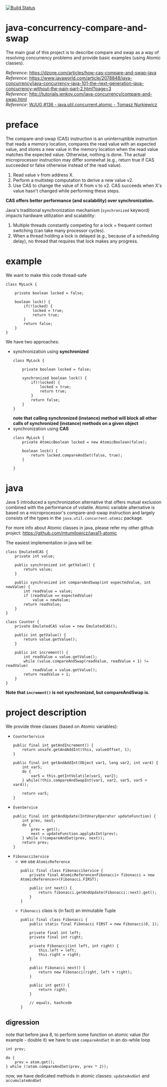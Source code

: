 [![Build Status](https://travis-ci.com/mtumilowicz/java-concurrency-compare-and-swap.svg?branch=master)](https://travis-ci.com/mtumilowicz/java-concurrency-compare-and-swap)

# java-concurrency-compare-and-swap
The main goal of this project is to describe compare and swap as a way
of resolving concurrency problems and provide basic examples 
(using Atomic classes).

_Reference_: https://dzone.com/articles/how-cas-compare-and-swap-java  
_Reference_: https://www.javaworld.com/article/2078848/java-concurrency/java-concurrency-java-101-the-next-generation-java-concurrency-without-the-pain-part-2.html?page=3  
_Reference_: http://tutorials.jenkov.com/java-concurrency/compare-and-swap.html  
_Reference_: [WJUG #136 - java.util.concurrent.atomic - Tomasz Nurkiewicz](https://www.youtube.com/watch?v=5qjFq0Pj5MU)

# preface
The compare-and-swap (CAS) instruction is an uninterruptible instruction 
that reads a memory location, compares the read value with an expected 
value, and stores a new value in the memory location when the read value 
matches the expected value. Otherwise, nothing is done. The actual 
microprocessor instruction may differ somewhat (e.g., return true if 
CAS succeeded or false otherwise instead of the read value).

1. Read value v from address X.
1. Perform a multistep computation to derive a new value v2.
1. Use CAS to change the value of X from v to v2. CAS succeeds 
when X's value hasn't changed while performing these steps.

**CAS offers better performance (and scalability) over synchronization.**

Java's traditional synchronization mechanism (`synchronized` keyword) 
impacts hardware utilization and scalability:
1. Multiple threads constantly competing for a lock = 
frequent context switching (can take many processor cycles). 
1. When a thread holding a lock is delayed (e.g., because of a scheduling 
delay), no thread that requires that lock makes any progress.

# example
We want to make this code thread-safe
```
class MyLock {

    private boolean locked = false;

    boolean lock() {
        if(!locked) {
            locked = true;
            return true;
        }
        return false;
    }
}
```

We have two approaches:
* synchronization using **synchronized**
    ```
    class MyLock {
    
        private boolean locked = false;
    
        synchronized boolean lock() {
            if(!locked) {
                locked = true;
                return true;
            }
            return false;
        }
    }
    ```
    **note that calling synchronized (instance) method will 
    block all other calls of synchronized (instance) methods 
    on a given object**
* synchronization using **CAS**
    ```
    class MyLock {
        private AtomicBoolean locked = new AtomicBoolean(false);
    
        boolean lock() {
            return locked.compareAndSet(false, true);
        }
    
    }
    ```

# java
Java 5 introduced a synchronization alternative that offers mutual 
exclusion combined with the performance of volatile. Atomic 
variable alternative is based on a microprocessor's compare-and-swap 
instruction and largely consists of the types in the 
`java.util.concurrent.atomic` package.

For more info about Atomic classes in java, please refer my other
github project: https://github.com/mtumilowicz/java11-atomic

The easiest implementation in java will be:
```
class EmulatedCAS {
    private int value;

    public synchronized int getValue() {
        return value;
    }

    public synchronized int compareAndSwap(int expectedValue, int newValue) {
        int readValue = value;
        if (readValue == expectedValue)
            value = newValue;
        return readValue;
    }
}

class Counter {
    private EmulatedCAS value = new EmulatedCAS();

    public int getValue() {
        return value.getValue();
    }

    public int increment() {
        int readValue = value.getValue();
        while (value.compareAndSwap(readValue, readValue + 1) != readValue)
            readValue = value.getValue();
        return readValue + 1;
    }
}
```
**Note that `increment()` is not synchronized, but compareAndSwap is.**

# project description
We provide three classes (based on Atomic variables):
* `CounterService`
    ```
    public final int getAndIncrement() {
        return unsafe.getAndAddInt(this, valueOffset, 1);
    }
    
    public final int getAndAddInt(Object var1, long var2, int var4) {
        int var5;
        do {
            var5 = this.getIntVolatile(var1, var2);
        } while(!this.compareAndSwapInt(var1, var2, var5, var5 + var4));

        return var5;
    }        
    ```
* `EvenService`
    ```
    public final int getAndUpdate(IntUnaryOperator updateFunction) {
        int prev, next;
        do {
            prev = get();
            next = updateFunction.applyAsInt(prev);
        } while (!compareAndSet(prev, next));
        return prev;
    }    
    ```
* `FibonacciService`
    * we use `AtomicReference`
        ```
        public final class FibonacciService {
            private final AtomicReference<Fibonacci> fibonacci = new AtomicReference<>(Fibonacci.FIRST);
            
            public int next() {
                return fibonacci.getAndUpdate(Fibonacci::next).get();
            }
        }
        ```
    * `Fibonacci` class is (in fact) an immutable Tuple
        ```
        public final class Fibonacci {
            public static final Fibonacci FIRST = new Fibonacci(0, 1);
            
            private final int left;
            private final int right;
            
            private Fibonacci(int left, int right) {
                this.left = left;
                this.right = right;
            }
            
            public Fibonacci next() {
                return new Fibonacci(right, left + right);
            }
            
            public int get() {
                return right;
            }
        
            // equals, hashcode
        }   
        ```
## digression
note that before java 8, to perform some function on atomic value (for example - double it) 
we have to use `compareAndSet` in an do-while loop
```
int prev;

do {
    prev = atom.get();
} while (!atom.compareAndSet(prev, prev * 2));
```
now, we have dedicated methods in atomic classes: `updateAndGet` and `accumulateAndGet`